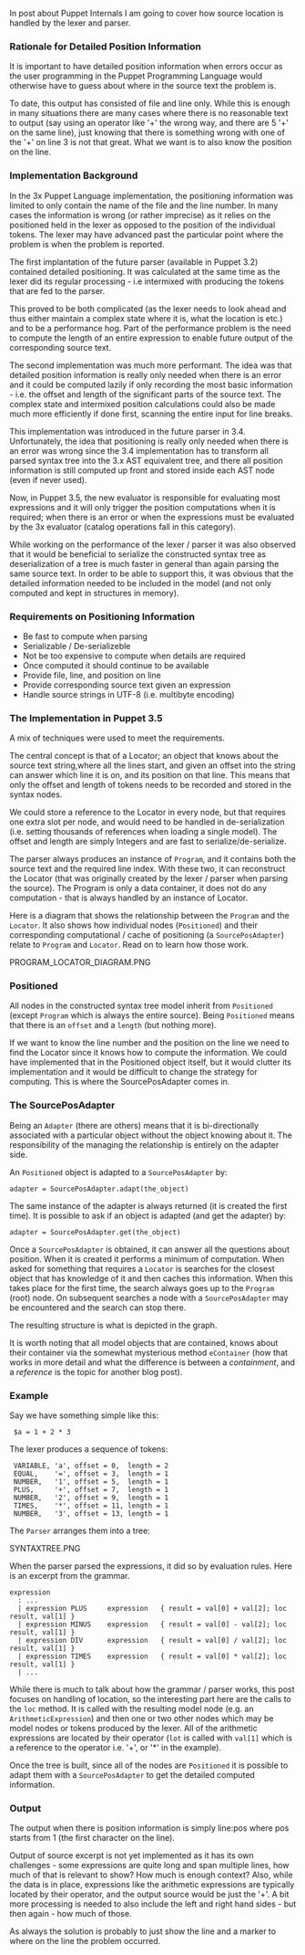 In post about Puppet Internals I am going to cover how source location is
handled by the lexer and parser. 

### Rationale for Detailed Position Information

It is important to have detailed position information when errors occur
as the user programming in the Puppet Programming Language would otherwise have
to guess about where in the source text the problem is.

To date, this output has consisted of file and line only. While this is enough in
many situations there are many cases where there is no reasonable text to output (say
using an operator like '+' the wrong way, and there are 5 '+' on the same line), just knowing
that there is something wrong with one of the '+' on line 3 is not that great. What we
want is to also know the position on the line.

### Implementation Background

In the 3x Puppet Language implementation, the positioning information was
limited to only contain the name of the file and the line number. In many cases
the information is wrong (or rather imprecise) as it relies on the positioned held in
the lexer as opposed to the position of the individual tokens. The lexer may have advanced
past the particular point where the problem is when the problem is reported.

The first implantation of the future parser (available in Puppet 3.2) contained
detailed positioning. It was calculated at the same time as the lexer did its
regular processing - i.e intermixed with producing the tokens that are fed to the
parser. 

This proved to be both complicated (as the lexer needs to look ahead and thus either maintain
a complex state where it is, what the location is etc.) and to be a performance hog. Part of
the performance problem is the need to compute the length of an entire expression to enable
future output of the corresponding source text.

The second implementation was much more performant. The idea was that detailed position
information is really only needed when there is an error and it could be computed lazily
if only recording the most basic information - i.e. the offset and length of the significant
parts of the source text. The complex state and intermixed position calculations could also
be made much more efficiently if done first, scanning the entire input for line breaks.

This implementation was introduced in the future parser in 3.4. Unfortunately, the idea
that positioning is really only needed when there is an error was wrong since the 3.4
implementation has to transform all parsed syntax tree into the 3.x AST equivalent tree, and
there all position information is still computed up front and stored inside each AST node (even
if never used).

Now, in Puppet 3.5, the new evaluator is responsible for evaluating most expressions
and it will only trigger the position computations when it is required; when there is
an error or when the expressions must be evaluated by the 3x evaluator (catalog operations
fall in this category).

While working on the performance of the lexer / parser it was also observed that it
would be beneficial to serialize the constructed syntax tree as deserialization of a
tree is much faster in general than again parsing the same source text. In order to be
able to support this, it was obvious that the detailed information needed to be included
in the model (and not only computed and kept in structures in memory).

### Requirements on Positioning Information

* Be fast to compute when parsing
* Serializable / De-serializeble
* Not be too expensive to compute when details are required
* Once computed it should continue to be available
* Provide file, line, and position on line
* Provide corresponding source text given an expression
* Handle source strings in UTF-8 (i.e. multibyte encoding)


### The Implementation in Puppet 3.5

A mix of techniques were used to meet the requirements.

The central concept is that of a Locator; an object that knows about the source text
string,where all the lines start, and given an offset into the string can answer which
line it is on, and its position on that line. This means that only the offset and length
of tokens needs to be recorded and stored in the syntax nodes.

We could store a reference to the Locator in every node, but that requires one extra
slot per node, and would need to be handled in de-serialization (i.e. setting thousands
of references when loading a single model). The offset and length are simply Integers and
are fast to serialize/de-serialize.

The parser always produces an instance of `Program`, and it contains both the source text
and the required line index. With these two, it can reconstruct the Locator (that was originally
created by the lexer / parser when parsing the source). The Program is only a data container,
it does not do any computation - that is always handled by an instance of Locator.

Here is a diagram that shows the relationship between the `Program` and the `Locator`. It also
shows how individual nodes (`Positioned`) and their corresponding computational / cache of
positioning (a `SourcePosAdapter`) relate to `Program` and `Locator`. Read on to learn how
those work.

PROGRAM_LOCATOR_DIAGRAM.PNG    
     
### Positioned

All nodes in the constructed syntax tree model inherit from `Positioned` (except `Program` which is 
always the entire source). Being `Positioned` means that there is an `offset` and a `length` (but nothing more).

If we want to know the line number and the position on the line we need to find the Locator
since it knows how to compute the information. We could have implemented that in the Positioned
object itself, but it would clutter its implementation and it would be difficult to change
the strategy for computing. This is where the SourcePosAdapter comes in.

### The SourcePosAdapter

Being an `Adapter` (there are others) means that it is bi-directionally associated with a particular object without the object knowing about it. The responsibility of the managing the relationship
is entirely on the adapter side.

An `Positioned` object is adapted to a `SourcePosAdapter` by:

    adapter = SourcePosAdapter.adapt(the_object)
    
The same instance of the adapter is always returned (it is created the first time). It is possible
to ask if an object is adapted (and get the adapter) by:

    adapter = SourcePosAdapter.get(the_object)
    
Once a `SourcePosAdapter` is obtained, it can answer all the questions about position. When it is
created it performs a minimum of computation. When asked for something that requires a `Locator`
is searches for the closest object that has knowledge of it and then caches this information. When
this takes place for the first time, the search always goes up to the `Program` (root) node. On subsequent searches a node with a `SourcePosAdapter` may be encountered and the search can stop
there. 

The resulting structure is what is depicted in the graph.

It is worth noting that all model objects that are contained, knows about their container via
the somewhat mysterious method `eContainer` (how that works in more detail and what
the difference is between a *containment*, and a *reference* is the topic for another blog post).

### Example

Say we have something simple like this:

     $a = 1 + 2 * 3

The lexer produces a sequence of tokens:

     VARIABLE, 'a', offset = 0,  length = 2
     EQUAL,    '=', offset = 3,  length = 1
     NUMBER,   '1', offset = 5,  length = 1
     PLUS,     '+', offset = 7,  length = 1
     NUMBER,   '2', offset = 9,  length = 1
     TIMES,    '*', offset = 11, length = 1
     NUMBER,   '3', offset = 13, length = 1
     
The `Parser` arranges them into a tree:

SYNTAXTREE.PNG

When the parser parsed the expressions, it did so by evaluation rules. Here is an excerpt
from the grammar.

    expression
      : ...
      | expression PLUS     expression   { result = val[0] + val[2]; loc result, val[1] }
      | expression MINUS    expression   { result = val[0] - val[2]; loc result, val[1] }
      | expression DIV      expression   { result = val[0] / val[2]; loc result, val[1] }
      | expression TIMES    expression   { result = val[0] * val[2]; loc result, val[1] }
      | ...

While there is much to talk about how the grammar / parser works, this post focuses on handling
of location, so the interesting part here are the calls to the `loc` method. It is called
with the resulting model node (e.g. an `ArithmeticExpression`) and then one or two other nodes
which may be model nodes or tokens produced by the lexer. All of the arithmetic expressions
are located by their operator (`lot` is called with `val[1]` which is a
reference to the operator i.e. '+', or '*' in the example).

Once the tree is built, since all of the nodes are `Positioned` it is possible to adapt them with a `SourcePosAdapter` to get the detailed computed information.

### Output

The output when there is position information is simply line:pos where pos starts from 1 (the first
character on the line).

Output of source excerpt is not yet implemented as it has its own challenges - some expressions
are quite long and span multiple lines, how much of that is relevant to show? How much is enough context? Also, while the data is in place, expressions like the arithmetic expressions are typically
located by their operator, and the output source would be just the '+'. A bit more processing is
needed to also include the left and right hand sides - but then again - how much of those.

As always the solution is probably to just show the line and a marker to where on the line the problem occurred.